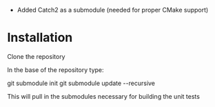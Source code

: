 - Added Catch2 as a submodule (needed for proper CMake support)

# Installation

Clone the repository

In the base of the repository type:

git submodule init
git submodule update --recursive

This will pull in the submodules necessary for building the unit tests


